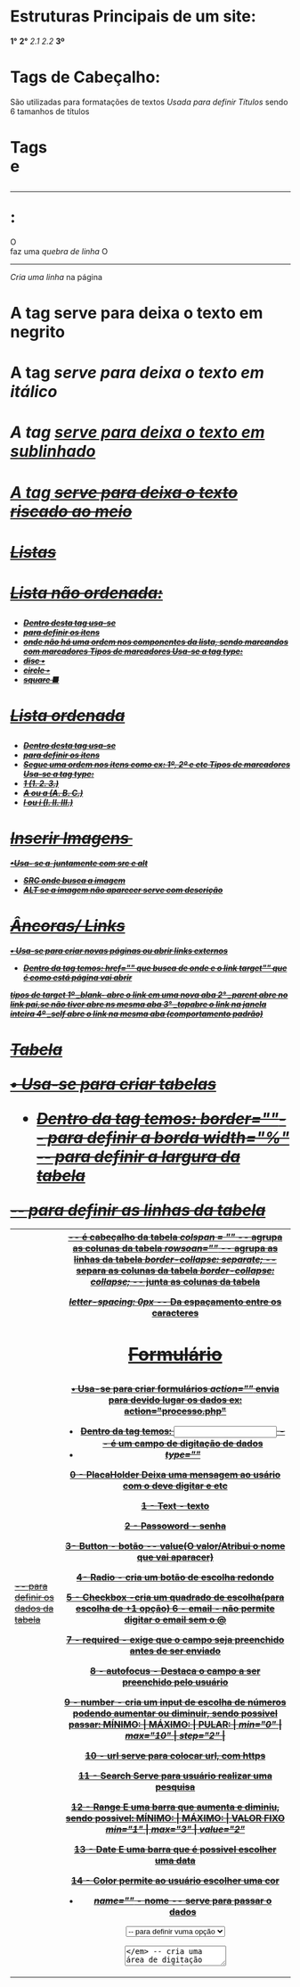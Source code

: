 # Estruturas Principais de um site:
**1°** <html></html>
**2°** <head></head> *2.1* <meta></meta> *2.2* <title></title>
**3º** <body></body>

# Tags de Cabeçalho:
São utilizadas para formatações de textos
*Usada para definir Títulos* sendo 6 tamanhos de títulos
<h1>    <h2>   <h3>
<h4>    <h5>   <h6>

# Tags <br> e <hr>:
O <br> faz uma *quebra de linha*
O <hr> *Cria uma linha* na página

# A tag *<strong>* serve para deixa o texto em negrito
# A tag *<em>* serve para deixa o texto em itálico
# A tag *<u>* serve para deixa o texto em sublinhado
# A tag *<strike>* serve para deixa o texto riscado ao meio

# Listas

# Lista não ordenada: **<ul>**
- Dentro desta tag usa-se <li> para definir os itens
- onde não há uma ordem nos componentes da 
lista, sendo marcandos com *marcadores*
**Tipos de marcadores**
Usa-se a tag *type*:
- disc •
- circle ◦
- square  ■



# Lista ordenada **<ol>**
- Dentro desta tag usa-se <li> para definir os itens
- Segue uma ordem nos itens como ex: 1º, 2º e etc
**Tipos de marcadores**
Usa-se a tag *type*:
- 1 (1. 2. 3.)
- A ou a (A. B. C.)
- I ou i (I. II. III.)

# Inserir Imagens **<img>**
•Usa- se a <img> juntamente com  **src** e **alt**
- SRC onde busca a imagem
- ALT se a imagem não aparecer serve com descrição

# Âncoras/ Links **<a>**
• Usa-se para criar novas páginas ou abrir links externos
- Dentro da tag temos:
*href=""* que busca de onde e o link
*target""* que é como está página vai abrir

**tipos de target**
1º *_blank-* abre o link em uma nova aba
2° *_parent* abre no link pai,se não tiver abre ns mesma aba
3° *_top*abre o link na janela inteira
4º *_self* abre o link na mesma aba (comportamento padrão)

# Tabela **<table>**
• Usa-se para criar tabelas
- Dentro da tag temos:
*border=""*-- para definir a borda
*width="%"* -- para definir a largura da tabela
*<tr>* -- para definir as linhas da tabela
*<td>* -- para definir os dados da tabela
*<th>* -- é cabeçalho da tabela
*colspan = ""* -- agrupa as colunas da tabela
*rowsoan=""* -- agrupa as linhas da tabela
*border-collapse: separate;* -- separa as colunas da tabela
*border-collapse: collapse;* -- junta as colunas da tabela

*letter-spacing: 0px* -- Da espaçamento entre os caracteres

# Formulário **<form>**
• Usa-se para criar formulários
*action=""* envia para devido lugar os dados ex: action="processo.php"

- Dentro da tag temos:
*<input>* -- é um campo de digitação de dados
- *type=""*         

0 - **PlacaHolder** Deixa uma mensagem ao usário com o deve digitar e etc

1 - **Text** - texto

2 - **Passoword** - senha

3- **Button** - botão -- value(O valor/Atribui o nome que vai aparacer)

4- **Radio** - cria um botão de escolha redondo

5 - **Checkbox** -cria um quadrado de escolha(para escolha de +1 opção)
6 - **email** - não permite digitar o email sem o @

7 - **required** - exige que o campo seja preenchido antes de ser enviado

8 - **autofocus** - Destaca o campo a ser preenchido pelo usuário

9 - **number** - cria um input de escolha de números podendo aumentar ou diminuir, sendo possivel passar:
MÍNIMO:   |   MÁXIMO:  |   PULAR:   |
*min="0"* | *max="10"* | *step="2"* |

10 - **url** serve para colocar url, com https

11 - **Search** Serve para usuário realizar uma pesquisa

12 - **Range** E uma barra que aumenta e diminiu, sendo possivel:
MÍNIMO:   |   MÁXIMO:  | VALOR FIXO
*min="1"* | *max="3"*  | *value="2"*

13 - **Date** E uma barra que é possivel escolher uma data

14 - **Color** permite ao usuário escolher uma cor 

- *name=""* - nome --  serve para passar o dados 

*<select>* -- define uma "lista" de escolha
-Dentro dessa tag temos <option> -- para definir vuma opção

*<textarea>* -- cria uma área de digitação para o usuário

# Escrever caracteres especiais:
**HTML ENTIDADES**:
< -- name(&lt;)	number(&#60;)
> -- name(&gt;) number(&#62;)
& -- name(&amp;) number(&#38;)
" -- name(&quot;) number(&#34;)
para mais pesquisar = "html entities"

# CSS:
*Existe 3 formas de css*
**External style sheet** -- Arquivo fora ex: pag.css(sendo necessário linkar)
# <link rel="stylesheet" href="pag.css">
**Internal style sheet** -- Estilo dentro do código
# <style> type="text/css"> </style>
**Inline style** -- Coloca o estilo dentro da linha com tag *style=""*
# <p style="color: red;">

# Classes e ID:
Classe - Identifica mais de um elemento
ID - identifica um elemento especifico dentro do código


# Divs e Span:
Div -- divisão cria um bloco de elementos
Span -- sendo mais usada para estilizar textos(deixando um do lado do outro)

# Estilos de bordas:
*solid* -- cria uma borda padrão
*dashed* -- cria uma borda fragmentada em retângulos
*dotted* -- cria uma borda fragmentada em bolinhas
*double* -- cria uma borda dupla
*groove* -- cria uma borda com sombra interna
*ridge* -- cria uma borda com sobra externa
*inset*/*outset* -- cria uma borda 3d com "degrade"
*none* -- não cria uma borda

# Color:
Usa-se no CSS para definir uma cor
*color*: red;
=================================================
# Font Family:
Usa-se no CSS para definir uma fonte dos textos
*font-family:* Arial, Helvetica, sans-serif;
=================================================
# Font-size
Usa-se no CSS para definir os tamanhos dos textos
*font-size:* 20px;
**medidas**
*px* -> tamanho fixo
*%* -> tamanho relativo
*em* -> tamanho relativo ao conteiner pai
=================================================
# font-weight
Usa-se para deixar o texto em 
*font-weight:* bold; bolder; 100 a 900;
=================================================
# font-style
Usa-se para denifir um estilo de fonte
*font-style:* italic; normal:
=================================================
#  text-decoration
Usa-se para fazer uma sublinhar o texto

*text-decoration:* underline; overline; line-through;
=================================================
# Background-Image
Usa-se para inserir uma imagem de fundo
**Usa URL para localizar a imagem**
*background-image: url('imgs/yoshi.png');*
#  Background-repeat
Usa-se para definir a repetição da imagem de fundo
*Background-repeat:* background-repeat; repeat x e y;
# Background-attachment:
Usa-se para definir a rolagem da imagem na página
*background-attachment:* fixed; scroll;
# Background-position
Usa-se para definir a posição da imagem na página
*background-position:*center; left center; right; center top; center bottom;

# Padding: espaçamento interno
**padding: 5px;**
*padding-top:* espaçamento de cima
*padding-right:* espaçamento a direita
*padding-bottom:* espaçamento de baixo
*padding-left:* espaçamento a esquerda

# Float: fazem que os conteúdos flutuem a esquerda e direita
float: right; left; none;

# Elementos Inline,Block e inline-block

**Inline** - um elemento ao lado do outro
Ex: <a>, <span>, <img>
-> A largura do elemento e de acordo com seu conteúdo
-> Se posionam-se um ao lado do outro

**Block**
Ex: <h1> , <p>, <table>
-> Obtém uma largura que ocupa todo o espaçamento da tela
-> Se posionam-se um embaixo do outro

**Inline-Block**
Ex: display: inline-block
-> A largura e definida baseada em seu conteúdo
-> Se posionam-se um embaixo do outro
-> quando acaba a linha do contéudo pula para linha
de baixo

# Posicionamento estático, relativo, absoluto e fixo:

*position: static*
-> mantém o elemento estático no mesmo local(já vem por padrão)

*position: relative*
-> A posição fica relativa passivel de alteração
E NECESSÁRIO PROPRIEDADES PARA SE FAZER O DESLOCAMENTO
        **>> top, right, bottom, left <<**
Ex:
    position: relative;
    left: 20px;

*position: absolute*
-> Se sobrepõe as demais elementos
-> Acompanha a rolagem da tela

*position: fixed*
-> Se sobrepõe as demais elementos
-> Fica fixo na tela

# SOBREPOR ELEMENTOS

*z-index:*defini qual elemento aparece primeiro
com números 0, 1 , 2, 3...
**quanto maior o número mais ele se sobrepõe**

# FORMATAÇÃO DE LINKS
*Os links obtém estados*
*1°- Links Visitados*
Ex:
a:visited{
    color: red;
}

*2° - Links não visitados*
Ex:
a:link{
    color: red;
}

*3° - Links hover*
**Quando passa o cursor sobre o link**
a:hover{
    color: red;
}

*4° - Links Ativos*
**link ativo, quando clicado**
a:active{
    color: red;
}

# TIPOS DE SELETORES CSS

*Seletor Universal* - Aplica-se em todos os elementos no documento
Ex:
*{}
**Seleciona todos os elementos da página**

*Seletor de Texto* -  Seleciona elementos pelo tipo
Ex:
h1, h2, h3 {}
**Seleciona os elementos <h1>, <h2> e <h3>**

*Seletor de Classe* - Seleciona um elemento cujo atributo class tem o valor especificado depois do ponto
Ex:
.verde{}
**Seleciona qualquer elemento cujo atributo class tem o valor "verde"**
p.verde{}
**Seleciona somente elemento <p> cujo atributo class tem o valor "verde"**

*Seletor de ID* - Seleciona um elemento cujo atribuido id tem o valor especificado após ao símbolo de cerquilha ou jogo da velha
Ex:
#cabecalho{}
**Seleciona o elemento cujo atributo id tem o valor "cabecalho"**

*Seletor de filho* - Seleciona um elemento que é filho direto do outro
Ex:
li>a{}
**Seleciona quaisquer elementos <a> que são filhos de um elemento <li> (mas não outros elelementos na página)**

*Seletor de descendente* - Seleciona um elemento que é descendente de outro elemento especificado(e não apenas filho direto desse elemento)
Ex:
p a {}
**Seleciona quaisquer elementos <a> que residem dentro de um elemento <p>, mesmo se houver outros elementos aninhados entre eles**

*Seletor de irmão adjacente* - Seleciona um elemento que é o irmão próximo de outro
Ex:
h1 + p{}
**Seleciona o primeiro elemento <p> depois de qualquer elemento <h1> (mas não outros elementos <p>)**

*Seletor de irmão geral* - Seleciona um elemento que é um irmão de outro, embora ele não precise ser o elemento diretamente
Ex:
h1~p{}
**Se houvesse dois elementos <p> que fossem irmãos de um elemento <h1> essa regra se aplicaria ao dois**

# LINE HEIGHT
*Serve para alterar a altura da linha*
line-height: 0px;

# TEXT INDENT
*Serve para indentar o texto/movimentar*
text-indent: 0px;

# Tipos de Layout
Fixo: onde se define por *width: 0px;*
se mantendo fixo de acordo com o tamanho da janela

Líquido: Usa-se %, *width: 100%* para se tornar líquido
Se ajustando para ocupar toda a janela

**min-width:** usa-se para definir uma largura mínima
ao diminuir a janela de navegação.
**max-width:** usa-se para definir uam largura máxima
ao aumentar a janela de navegação.

**min-height:** usa-se para definir uma altura mínima
ao diminuir a janela de navegação.
**max-height:** usa-se para definir uma altura máxima
ao aumentar a janela de navegação.

*<fieldset>* -- Utilizado para agrupar dados semelhantes,como nome,email,telefone e etc
Ex:
__Detalhes de Contato___
| Nome:                 |
| Email:                | -> Cria está espécie de borda
| Telefone:             |
|_______________________|

# SELETOR DE ATRIBUTO []
*input[type=text]* - desta forma seleciona apenas inputs com tipo "text"
**sempre passando dentro de [] colchetes**

# PARALLAX
**Trabalha com camadas de imagens, dando expressão de movimento**
- Imagens são fixas e outras se sobrepõem a outra 

# FONTES CUSTOMIZADAS
- Usa-se qualquer site de fontes para localizar a desejada
**É necessário realizar uma conervsão de tipo na fonte para ".woff"**
- Vá até o GOOGLE e pesquise: *converter woof*

Para carregar a fonte com o css:

@font-face{
    font-family: "nome fonte" - *posso definir qualquer nome*
    src: url("NOMEFONTE.woff"); - *Para puxar a fonte usa-se src ou source*
}


# Normalize css
- Usa-se pra deixar as configurações padrões para todos os navegadores
- Preserva as configurações padrões do navegadores
- Faz correções de bugs

link: https://necolas.github.io/normalize.css/
copia e cola seu conteúdo em um arquivo css e linkando
ao html:
Ex: 
<link rel="stylesheet" href="normalize.css">


# Border Radius
- Usa-se para definir um arrendondamento para um elemento
Ex:
- pode definir 4 valores sendo:
*border-radius: 0px 0px 0px 0px;*
                |    |   |  |-> para baixo a esquerda
                |    |   |-> para baixo a direita
                |    |-> para o topo a direira
                |-> para o topo a esquerda

**Existem navegadores que precisam de prefixos para usar a propriedade border radius**
# Prefix:
Chrome: -webkit- | -webkit-border-radius: 0px;
Mozilla: -moz-   | -moz-border-radius: 0px;
Safari: -webkit- | -webkit-border-radius: 0px;

# Border Sizing
- Usa-se para ajustar o tamanho da caixa, evitando que o padding aumente o tamanho da caixa

**Existem navegadores que precisam de prefixos para usar a propriedade border sizing**
# Prefix:
Chrome: -webkit- | -webkit-border-radius: 0px;
Mozilla: -moz-   | -moz-border-radius: 0px;
Safari: -webkit- | -webkit-border-radius: 0px;

# Transparencia
- Usa-se para dar um efeito de transparencia no elemento
Ex:
                            |-> *E NO FINAL DEFINA A PORCENTAGEM*
                            |    *DE TRANSPARÊNCIA*
background: rgb(255, 255, 255, 0.5);
                    |-> PASSA UM CÓDIGO DE COR

# Gradient
- Usa-se para fazer uma mistura de cores como especie de degrade
background: *linear-gradient*(color, color, color)

linear-gradient(to top, red, green, blue)
                |      |-> Define-se três cores que vão 
                |          ser utilizadas
                |-> Define onde vai começar o degrade:
                        TO (*Top, Bottom, Left and Right*)
                                    ou em graus
                        *90deg, 50deg, 20deg, 10deg...*
                    
# Sombra, Text-shadow , Box Shadow
Usa-se para aplicar uma sombra em um texto
a sombra funciona como um background, sendo assim ela não empurra
os outros elementos
*text-shadow: 0px 0px color;*

**passe três argumentos na tag**
text-shadow: 0px 0px color;
                |    |-> define a cor da sombra
            |    |-> controla a posição vertical( top e bottom)
            |-> controla a posição horizontal(left e right)

Pode usar *rgb* ou *rbga* para definir a opacidade da sombra
Ex:
text-shadow: 0px 0px rgb(0, 0, 0, 0.5);
                                    |-> passa o valor de 0 ate 1

Pode passar um terceiro argumento para denifir um blur na sombra
Ex:
text-shadow: 0px 0px 10px rgb(0, 0, 0, 0.8);
                    |-> passa um valor e já define o blur

*box-shadow: 5px 5px 8px 0px black;*
Usa-se da mesma maneira que text-shadow mais aqui
e possível passar um 4° argumento
Ex:
box-shadow: 5px 5px 8px 0px black;
                        |-> Define a proporção que a sombra se 
                            espalha no elemento


# Animações
Usa-se para dar uma animação ao um alemento
Ex:
*@keyframes nome-class/id*

    form{ *Estado Inicial* | Onde Começa a 
        background: gray;  | Animação
    }

    to{ *Estado Final*     | Onde Termina a 
        background: purple;| Animação
    }
**Dentro da class ou id define as tags**
1° - animation-name: animacao-caixa; | Busca o Nome da animação
2° - animation-duration: 5s;         | Define o Tempo da animação
3° - animation-delay: 3s;            | Define o delay da animação
4° - animation-iteration-count: 2;   | Define quantas vezes a animação ocorrerá
5° -animation-direction: alternate;  | Define a direção da animação

É possivel definir todos esse paramêtros em uma só linha:
animation: nome-class/id, 5s, 3s, 2 alternate;
            |              |  |   |    |-> direção da animação
            |              |  |   |-> quantidade de execução
            |              |  |-> tempo de delay
            |              |-> tempo de duração
            |-> nome da animação

# Transições
Usa-se a propriedade *transition* sendo passados tais argumentos:

transition: width 2s ;
            |    |-> O tempo de duração da animação
            |-> 1° elemento para a animação

**É possível passar vários elementos**
Ex:
*DE FORMA MANUAL*
transition: width 3s, background 3s ;
*TODOS OS ELEMENTOS*
transition: all 3s;
            |-> Para selecioanar tudo


# Tag Header
E uma tag para definir dentpo do site o cabeçalho do seu site
sem precisar utilizar uma div e um id para estilizar o mesmo, utilizando: 
*<header>*

# Tag Nav
E uma tag para definir dentro do site a navegação do seu site
sem precisar utilizar uma div e um id para estilizar o mesmo, utilizando: 
*<nav>*

# Tag Footer
E uma tag para definir dentro do site o footer do seu site
sem precisar utilizar uma div e um id para estilizar o mesmo, utilizando: 
*<footer>*

# Tag Article
e uma tag para colocar conteúdos que representam uma "postagem", podendo ser informações sobre a empresa.

#  Tag Section
E uma tag que permite voçê criar seções dentro do conteúdo site

# Tag Time
E uma tag para definir uma data

# Tag Aside
E uma tag para colocar conteúdos laterais no site

# Flex Box
E um modo de layout, que torna a inclusão de elmentos dentro de um container de forma mais simples e flexivel. Usa-se a TAG <display:>
**<display: flex;>** Com o flex permite você alterar as direções das colunas usando: <flex-direction:>

*TENDO COMO ARGUMENTOS: ROW | ROW-REVERSE | COLUMN | COLUMN-REVERSE*

1° - *Row:* Deixa os elementos um ao lado do outro de maneira horizontal

2° - *Row-Reverse:* Deixa os elementos um ao lado do outro de maneira horizontal, mas de forma invertida ao lado direito da tela

3° - *Column:* Deixa os elementos em forma de coluna um embaixo do outro de maneira vertical

3° - *Column-Reverse:* Deixa os elementos em forma de coluna um embaixo do outro de maneira vertical, mas invertendo a ordem dos elementos

Permite que você defina a quebra dos elementos usando: <flex-wrap:>
*TENDO COMO ARGUMENTOS: NOWRAP | WRAP | WRAP-REVERSE*
**Trabalha junto ao width do container**

1° - *nowrap*: Se o width for menor que a largura dos elementos ele os comprimi para caber um ao lado do outro.

2° - *wrap*: Se o width for menor que a largura dos elementos ele vai permitir a quebra jogando os elementos para baixo.

3° - *wrap-reverse*: Se o width for menor que a largura dos elementos ele vai permitir a quebra jogando os elementos para baixo, mas com a ordem invertida.


Permite que você defina a posção dos elementos usando: <justify-content>
*TENDO COMO ARGUMENTOS: FLEX-START | FLEX-END | CENTER | SPACE-BETWWEN | SPACE-AROUND*

1° - *flex-start*: É um alinhamento que já vem definido como padrão, alinhado no canto superior esquerdo

2° - *flex-end*: É um alinhamento que fica no canto superio a direita

3° - *center*: É um alinhamento que permite centralizar os elementos

4° - *space-between*: É um alinhamneto que distribui os itens adicionado um espaçamento entre eles, os itens das pontas ficam colados nos cantos

5° - *space-around*: É um alinhamneto que distribui os itens adicionado um espaçamento entre eles, os itens das pontas NÃO ficam colados nos cantos , mas com certo espaçamento.

**Align-items**
Permite que voçe ajuste a posição de um determinador container, sendo motidos sna vertical

1° - *stretch*: É posionamento que deixa os elementos na vertical esticados

2° - *center*: É um posicionamento que deixa os elementos centralizados

3° - *flex-start*: É um posicionamento que deixa os elementos "colados" na parte superior

4° - *flex-end*: É um posicionamneto que deixa os elementos "colados" na parte inferior

5° - *baseline*: É um posicionamento que utiliza a linha como base para realizar os alinhamento dos conteúdos

# ORDEM DE ITENS
Usa-se para definir a ordem de exibição do elemento, usando:
*Obs: Todos elementos por padrão tem o valor 0*
**Definidos por valores de 0, 1 ,2 3...**
a tag <order: 0;>
    |-> passa uma class
Ex: .ordem1{
    order: 1; |-> define um valor
}
*NOS ELEMENTOS:*
Ex: Ordem decrescente 4, 3 , 2 , 1:

<div class="item ordem4">01</div> | 04
<div class="item ordem3">02</div> | 03
<div class="item ordem2">03</div> | 02
<div class="item ordem1">04</div> | 01

# Flex Grow
Usa-se para definir a proporção de espaço ocupado por um item, usando:
A tag <flex-grow: 0;>
**Definidos por valores de 0, 1 ,2 3...** Quanto maior o número maior
o espaçamento ocupado pelo item

Ex:
.item              | Tamanho padrão
    flex-grow: 0 ; |

.item1          | Ele não tem mais um tamanho fixo como os
flex-grow: 1;   | demais itens, crescendo até o final do container

# Flex Shrink
Usa-se para definir a capacidade de redução de tamanho do item
A tag <flex-shrink: 1;>
**Definidos por valores de 0, 1 ,2 3...** Quanto maior o número maior
menor será a área ocupada quando se diminui a aba de navegação

Ex:
.item              | Tamanho padrão
flex-shrink: 1 ; |

.item1          | Quanto maior o número mais ele irá
flex-shrink: 2; | diminuir dentro do seu layout

# Flex Basis
Usa-se para indicar o tamanho inicial do flex item antes da distribuição
do espaço restante

Ex:
flex-basis: 100px;  | "tomando o lugar" do *width* quando não definido
    
# Bootstrap
Permite colocar elementos pré prontos, como cards, carrocéis, botões e etc

# Formatação de Textos
*Cabeçalho*: Com o bootstrap um <h5> pode ganhar uma formatação de <h1>
apenas colocando uma class="h1", exemplo: <h5 class="h1">

*Cabeçalho Display*: Colocando a (class display-1) ele altera o <h1> deixando o maior, e com a borda fina, exemplo: <h1 class="display-1"> **tendo do 1 até 4**

*Paragráfo*: Colocando a (class lead) ele altera o <p> deixando com uma fonte com bordas mais finas e visualmente mais bonito, exemplo: <p class="lead">

*Paragráfo Monospace*: Tem o o mesmo espaçamento para todas as letras, utiliza-se da 
(class text-monospace) alterando o <p>, exemplo: <p class="text-monospace">

*Paragráfo Negrito*: Deixa um texto em Negrito, utiliza-se geralmente em <p> usando 
(class font-weight-bold), exemplo: <p class="font-weight-bold>

*Paragráfo Itálico*: Deixa um texto em Itálico, utiliza-se geralmente em <p> usando 
(class font-italic), exemplo: <p class="font-italic>

*Letras Maiúculas*: Deixa o texto todo em maiúculo, utiliza-se geralmente em <p> usando 
(class text-uppercase), exemplo: <p class="text-uppercase>

*Letras Minúsculas*: Deixa o texto todo em minúsculas, utiliza-se geralmente em <p> usando (class text-uppercase), exemplo: <p class="text-lowercase">

*Primeira Letra Maiúscula*: Deixa a primeira letra em maiúscula, utiliza-se geralmente em <p> usando (class text-capitalize), exemplo: <p class="text-capitalize">

*Texto centralizado* : Deixa o texto no centro da tela, utiliza-se <class="text-center">
*Texto a direita* : Deixa o texto no centro da tela, utiliza-se <class="text-right">
*Texto a esquerda* : Deixa o texto no centro da tela, utiliza-se <class="text-left">

*Texto Justificado* : Deixa o texto com um exibição maior evitando de quebrá-lo, utiliza-se
<class="text-justify">

*Texto Truncado* : Corta o texto em certa parte, mostrando de acordo com o tamanho de exibição do layout, utiliza-se geralmente em <p>, exemplo: <p class="text-truncate">

*Bloco de Citação*: Deixa um bloco em destaque, utiliza-se a tag <blockquote>, exemplo:
<blockquote class="bockquote">

*Bloco de Citação com Footer*: Deixa um bloco em destaque com um rodapé destacando o autor, utiliza-se as tag <blockquote>, <footer> e <cite>, exemplo: <footer class="bockquote-footer">

*Lista sem estilo*: Essa class retira • da lista, utilizando <ul class="list-unstyled">

*Itens da lista na mesma linha*: Deixa os itens da lista um ao lado do outro, utilizando,
<ul class="list-inline"> e logo após acrescentando nós <li class="list-inline-item"> para
identificar o item

# Alinhamento Responsivo
É responsável por fazer o alinhamento de acordo com tamanho da tela a partir do critério >= tamanho da tela, neste caso no texto <p>
utilizando: <p class="text-(tela)-(alinhamento)">
**| tela:sm, md, lg, xl  | alinhamento: let, center, right |**

  |     *Small* : Sm    |  Celular   |
  |     *Medium* : md   |   Tablet   |
  |     *Large* : lg    |  Nootebook |
  |  *Extra Large* : xl | Computador |
**Com Float:**
utilizando: <div class="float-(tela)-(alinhamento)">

# BLock para em Inlline em BootStrap
Transforma um elemento block em um elemento inline, utilizando:
                <h1 class="d-inline">

                
# BLock para em Inline em BootStrap
Transforma um elemento block em um elemento inline, utilizando:
                <h1 class="d-inline">
        **Para realizar o inverso basta utilizar:**
                <span class="d-block">

# Float em BootStrap
utiliza-se apenas:
 <div class="float-left"> | <div class="float-right"> | <div class="float-none">
             |-> flutua a esquerda      |-> flutua a direita        |-> não flutua

# Clear Both em BootStrap
Utiliza-se em elementos pai de floats, sendo <div class="clearfix">

# Posionamento Fixo Top e Bottom em BootStrap
Utiliza-se para deixa um elemento fixo na tela, referente ao scroll do mouse, exemplo:
            <h1 class="fixed-top">  | <h1 class="fixed-bottom">

# Colar no Topo Sticky em BootStrap
Usa-se para colar um elemento que era fixo quando feita a rolagem depois dele ele gruda na parte definida tendo apenas o *topo*, utiliza-se:
<h1 class="sticky-top">

# Cores em BootStrap
Sendo utilizado para definir cores em diversos elementos

Azul - *class="text-primary"*
Cinza - *class="text-secondary"*
Verde - *class="text-success"*
Ciano - *class="text-info"*
Amarelo - *class="text-warning"*
Vermelho - *class="text-primary"*
Cinza Claro - *class="text-light"*
Cinza Escuro - *class="text-dark"*
Branco - *class="text-white"*
Preto Clarida de 50% - *class="text-dark-50"*
Branco Clarida de 50% - *class="text-dark-50"*

# Backgrounds em BootStrap
Sendo utilizado para definir cores de fundo em diversos elementos

Background Azul - *class="bg-primary"*
Background Cinza - *class="bg-secondary"*
Background Verde - *class="bg-success"*
Background Ciano - *class="bg-info"*
Background Amarelo - *class="bg-warning"*
Background Vermelho - *class="bg-primary"*
Background Cinza Claro - *class="bg-light"*
Background Cinza Escuro - *class="bg-dark"*
Background Branco - *class="bg-white"*
BackgroundTransparente - *class="bg-transparent"*

# Margin em BootStrap
Sendo utilizado para definir uma margem no elemento, utilizando classes:
**Utiliza-se a unidade de medida REM**
*mt* -> Margin Top
*mb* -> Margin Bottom
*ml* -> Margin Left
*mr* -> Margin Right
*mx* -> Margin no eixo x (horizontal) esquerda/ direita
*my* -> Margin no eixo y (horizontal) top/ bottom
*m* -> Margin em todos os lados 
**A definir um valor para a margem de 0 até 5**
            Ex:<p class="mt-2">

# Padding em BootStrap
Sendo utilizado para definir uma padding no elemento, utilizando classes:
**Utiliza-se a unidade de medida REM**
*pt* -> Padding Top
*pb* -> Padding Bottom
*pl* -> Padding Left
*pr* -> Padding Right
*px* -> Padding no eixo x (horizontal) esquerda/ direita
*py* -> Padding no eixo y (horizontal) top/ bottom
*p* -> Padding em todos os lados 
**A definir um valor para a margem de 0 até 5**
            Ex:<p class="p-2">

# Witdh em BootStrap
Sendo utilizado para definir uma largura aos elementos utilizando
classes:
*w-25%* -> Ocupa 25% da área total
*w-50%* -> Ocupa 50% da área total
*w-75%* -> Ocupa 75% da área total
*w-100%* -> Ocupa 100% da área total
*w-auto* -> Ocupa de forma automática a área
Ex: <div class="w-50">

# Height em BootStrap
Sendo utilizado para definir uma altura aos elementos utilizando
classes:
*h-25%* -> Ocupa 25% da área total
*h-50%* -> Ocupa 50% da área total
*h-75%* -> Ocupa 75% da área total
*h-100%* -> Ocupa 100% da área total
*h-auto* -> Ocupa de forma automática a área
Ex: <div class="h-50">

# Bordas em BootStrap
Sendo utilizado para definir uma borda aos elementos utilizando
classes:
*border*        -> todas as bordas
*border-top*    -> borda superior
*border-bottom* -> borda inferior
*border-right*  -> borda direita
*border-left*   -> borda esquerda
**Cores de bordas: border-(cor)**
Azul - *border-primary*
Cinza - *border-secondary*
Verde - *border-success*
Ciano - *border-info*
Amarelo - *border-warning*
Vermelho - *border-danger*
Cinza Claro - *border-light*
Cinza Escuro - *border-dark*
Branco - *border-white"*

# Bordas Arrendondadas em BootStrap
Sendo utilizado para definir cantos arredondados nos elementos
classes:
*rounded* - Arrendonda o elemento inteiro
*rounded-top* - Arrendonda apenas o topo
*rounded-right* - Arrendonda apenas o lado direito
*rounded-left* - Arrendonda apenas o lado esquerdo
*rounded-circle* - Cria uma espécie de circulo 

## Media Types
Usado para fazer exebições diferentes baseado no tamanho do dispositivo, no link do css
De forma manual usa-se assim: <link rel="stylesheet" media="all" href="all.css">

Tipo de Mídias:
*all* - todos os dispositivos
*aural* - sintetizadores de voz
*braille* - leitores de Braille
*embossed* - impressoras de Braille
*handheld* - dispositivos de mão. Por exemplo: celulares com telas pequenas.
*print* - impressoras convencionais
*projection* - apresentações de slides
*screen* - monitores coloridas
*tty* - teleimpressores e terminais
*tv* - televisores

Resoluções de Telas:
*320 pixels* - Smartphones no modo retrato.
*480 pixels* - Smartphones no modo paisagem.
*600 pixels* - Tablets pequenos. Ex: Amazon Kindle (600×800)
*768 pixels* - Tablets maiores em modo retrato. Ex: iPad (768×1024)
*1024 pixels* - Tablets maiores em modo paisagem, monitores antigos.
*1200* pixels - Monitores wide.

# Media Queries no BootStrap
Usado para a responsividade do site usa-se o comando dentro do css
Ex:
 <style>                                     _______________________________________
        /*   (Layout para Celular)    */    | Oque define que o body vermelho       |
        @media(min-width: 576px) {          | será aplicado quando a largura        |
            body {                          | for maior que 576px como estabelecido |
                background: red;            | se menor não terá a cor vermelha      |
            }                               |_______________________________________|
        }
/*  DEFINE QUE DENTRO DE 576 A 767.98 O BODY VAI SER AZUL */ 
        @media(min-width: 576px) and (max-width: 767.98px) {
            body {
                background: blue;
            }
        }
</style>    
        *ONDE O MIN-WIDTH DEFINE DE ONDE COMECA E MAX-WIDTH ATÉ ONDE VAI*

# Botões em BootStrap
formatação padrão para usar um botão com bootstrap: *class="btn"*
Formatação específicas: 
**USADAS ASSIM: CLASS:"btn btn-primary**
*btn-primary* : Botão Azul
*btn-secondary* : Botão Cinza
*btn-success* : Botão Verde
*btn-info* : Botão Ciano
*btn-warning* : Botão Amarelho
*btn-danger* : Botão Vermelho
*btn-light* : Botão Branco
*btn-dark* : Botão Preto
*btn-link* : Deixa com aspecto de link

## Botões com Contorno
Usa-se a formatão: *class="btn btn-outline-cor*

## Tamanho dos Botões
opções de tamanho: 
*btn-lg* - Botão Grande
*btn-sm* - Botão Pequeno
*btn-block* - Deixa o botão ocupando a tela toda

## Estado dos Botões
*btn* - Normal
*active* - Ativo
*disable* - Inativo
*data-toggle="button"* - Alterna de Normal para Ativo

## Grupo de Botões na Horizontal
Uni vários botões em uma espécie de "barra de navegação", usando
a *class="btn-group"*, na div em que os botões se encontram
Ex:
<div class="btn-group">
    <button class="btn btn-info">Esquerda</button>
    <button class="btn btn-danger">Centro</button>
    <button class="btn btn-warning">Direita</button>
</div>

## Grupo de Botões na Vertical
Uni vários botões em uma espécie de "barra de navegação", usando
a *class="btn-group-vertical"*, na div em que os botões se encontram
Ex:
<div class="btn-group-vertical">
    <button class="btn btn-secondary" type="button" >Topo</button>
    <button class="btn btn-dark" type="button" >Meio</button>
    <button class="btn btn-info" type="button" >Base</button>
</div>

## Toolbar de Botões
Uni grupos de botões em uma espécie de "barra de navegação", usando
a *class="btn-toolbar"*, na div mais exterior em que os botões se encontram
Ex:
<div class="btn-toolbar">
    <div class="btn-group">
        <button class="btn btn-secondary">1</button>
        <button class="btn btn-dark">2</button>
        <button class="btn btn-info">3</button>
    </div>
    <div class="btn-group">
        <button class="btn btn-secondary">4</button>
        <button class="btn btn-dark">5</button>
        <button class="btn btn-info">6</button>
    </div>
</div>

## Botões Dropdown
Permite dentro de um botão mostrar várias opções usando:
*class="dropdawn"* na div central e exterior
No botão usa-se *class="dropdawn-toggle"* e *data-toggle="dropdawn* 
Na div de links que deseja exibir dentro do botão usa-se *class="dropdawn-menu* 
Nos itens *class="dropdawn-item1"* 
Possivel usar um divisor com uma div entre os links, *class="dropdawn-divider"*

Ex:
<div class="dropdown">
    <button class="btn btn-secondary dropdown-toggle" data-toggle="dropdown" >Clique</button>
    <div class="dropdown-menu">
        <a href="#" class="dropdown-item">Link 1</a>
        <a href="#" class="dropdown-item">Link 2</a>
        <a href="#" class="dropdown-item">Link 3</a>
    </div>
</div>

## Botões Dropdown com Menu
Ex:
<ul class="navbar-nav ml-auto">
    <li class="nav-item"><a href="" class="nav-link">Home</a></li>
    <li class="nav-item"><a href="" class="nav-link">Sobre</a></li>
    <li class="nav-item dropdown-toggle">
        <a href="" class="nav-link dropdown-toggle" data-toggle="dropdown">Serviços</a>
        <div class="dropdown-menu">
            <a href="#" class="dropdown-item">Serviço 1</a>
            <a href="# "class="dropdown-item">Serviço 2</a>
            <a href="# "class="dropdown-item">Serviço 3</a>
        </div>
    </li>
</ul>

# Barra de Navegação Com Abas em BootStrap
Define barras de navegação por meio de classes padrões:
*nav* - para o elemento mais ao exterior (div)
*nav-item* - para o elemento identado (li)
*nav-link* - para o link dentro do elemento identado (a) **Podendo deixar active e disabled**
Ex:
<div class="nav">
    <li class="nav-item">
        <a href="" class="nav-link">Home</a>
    </li>
</div>

*nav-pills* - sendo usado na div mais exterior define como página marcada, no elemento
utiliza a *classe="active"*
Ex:
<ul class="nav nav-pills">
    <li class="nav-item">
        <a href="" class="nav-link active">Home</a>
    </li>
</ul>
**CRIA UM PADDING EM VOLTA DO NAV**

*nav-tabs* sendo usado na div mais exterior define também como página marcada, no elemento
utiliza a *classe="active"*
Ex:
<ul class="nav nav-tabs">
    <li class="nav-item">
        <a href="" class="nav-link active">Home</a>
    </li>
</ul>
**CRIA UM MARCADOR COMO UMA ESPECIE DE PASTA**

## Opções de alinhamento
*justify-content-center* - Deixa a Barra de Nav ao centro
*justify-content-end* - Deixa a Barra de Nav a direita
*flex-column* - Deixa a barra de Nav na Horizontal

# Barra de Navegação Simples em BootStrap
Utilizado para combinar uma logo e a barra de navegação, sendo utilizado dentro de um <nav>
com a classe principal, *class="navbar"*, Combinado junto com:

*class="navbar-nav"* - É utilizado para definir dentro da ul onde será aplicado a barra de nagação é logo após nos <li> usa-se *class="nav-item"*, <a> usa *class="nav-link"*

*class="navbar-brand"* - Identifica o elemento como uma logo
*class="navbar-expand-sm"* - Define o tamanho da barra de navegação
*class="navbar-dark"* - Define a cor do texto dentro da navegação
*class="navbar-dark"* - Define a cor de funfo dentro da navegação
**Usando o ml-auto(margin-left) empurrou os links de nagação para o canto**
Ex:
<h2 align="center">Barra de Navegação simples</h2>
 <nav class="navbar navbar-expand-sm navbar-dark bg-dark">
    <!--Logo-->
    <a href="" class="navbar-brand">Chalé Hotel</a>
    <!--navegação-->
    <ul class="navbar-nav ml-auto">
        <li class="nav-item"><a href="" class="nav-link">Home</a></li>
        <li class="nav-item"><a href="" class="nav-link">Sobre</a></li>
        <li class="nav-item"><a href="" class="nav-link">Serviços</a>
    </ul>
</nav>

# Barra de Navegação com Menu Responsivo em BootStrap
Permite esconder os links de navegação em um icone, onde clicando pode se expandir é mostrar as opções, mas ele depende da class="navbar-expand-sm" definida na tag <nav>, onde so aparecerá quando a tela for *Small(Celular) - sm*
Ex:
                        |-> Definindo quando aparecerá o menu responsivo no caso *Small*
<nav class="navbar navbar-expand-sm">
    <a href="" class="navbar-brand">Chalé Hotel</a>

Para definir o icone do menu cria um tag <button> e <span>, no button passa as seguintes classes:
*class="navbar-toggler"* - Define a forma de navegação
*data-toggle="collapse"* - Complementa a formatação para ocultar a nav
*data-target="#nav-target"* - Id para relacionar o Botão com a Navegação

No Span passa as seguintes classes:
*navbar-toggler-icon* - Para criar o icone

<button class="navbar-toggler" data-toggle="collapse" data-target="#nav-target">
    <span class="navbar-toggler-icon"></span>
</button>

Logo após cria as abas de navegação passando a classes para a <div>:
*class="collapse navbar-collapse"* - Para definir o estilo da negação
*id="nav-target"* - Para linkar com o botão

Com isso dentro da <ul >passa as classes:
*class="navbar-nav ml-auto"* - Para definir o estilo da negação e uma margem
Dentro das <li> passa:
*class="nav-item"* e  class="nav-link"
Ex:
    <div class="collapse navbar-collapse" id="nav-target">
        <ul class="navbar-nav ml-auto">
            <li class="nav-item"><a href="" class="nav-link">Home</a></li>
            <li class="nav-item"><a href="" class="nav-link">Sobre</a></li>
            <li class="nav-item"><a href="" class="nav-link">Serviços</a>
        </ul>
    </div>


# Cores de Fundo em BootStrap
Para definir a cor de fundo de um elemento
*bg-primary* : Botão Azul
*bg-secondary* : Botão Cinza
*bg-success* : Botão Verde
*bg-info* : Botão Ciano
*bg-warning* : Botão Amarelho
*bg-danger* : Botão Vermelho
*bg-light* : Botão Branco
*bg-dark* : Botão Preto
*bg-link* : Deixa com aspecto de link

# Alinhamento da Barra de Navegação em BootStrap
Serve para definir a posição da barra de navegação
*fixed-top* -  Mantém fixada no topo
*fixed-bottom* - Mantém fixada na parte inferior
*sticky-top* - Ao tocar na parte superior de rolagem se mantém fixa

# Listas em BootStrap
Ajuda a estilizar as listas <ul>, usando as classes
*list-group* - Usada como padrão na <ul>
*list-group-item* -Usada como padrão na <li>
**Quando Unidas Formam um especie de tabela com bordas arrendondadas**
**Podem ser definidas como ativas com *active***
*list-group-flush* - Usada na <ul>, define um lista simples sem bordas aos contos

## Cores
Para definir cores nos itens da lista com a *class="list-group-item-opçao"*
*list-group-item-primary* : item Azul
*list-group-item-secondary* : item Cinza
*list-group-item-success* : item Verde
*list-group-item-info* : item Ciano
*list-group-item-warning* : item Amarelho
*list-group-item-danger* : item Vermelho
*list-group-item-light* : item Branco
*list-group-item-dark* : item Preto

# Badge - "Notificação de Mensagens" em BootStrap
Usa-se o a *class="badge-(opções)*
ex:
<li class="list-group-item">Caixa Entrada <span class="badge badge-info">69</span></li>

# Formularios em BootStrap
Usado para estilizae formularios, usando as classes:
*form-group* - Define um espaçamento entre um input e outro, usado na <div> mais exterior ou seja principal

*form control* - Usado para definir uma formatação dos inputs, usado geralmente no <label>

*form-control-sm* - Usado para definir o tamanho da tela, SM, LG, Xl...

*form-text* - Usado para formatar texto em um formulário

*form-control-file* - Define dentro do input do tipo *file* para definir uma estilização